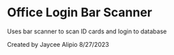 # Office Login Bar Scanner
 Uses bar scanner to scan ID cards and login to database

Created by Jaycee Alipio 8/27/2023